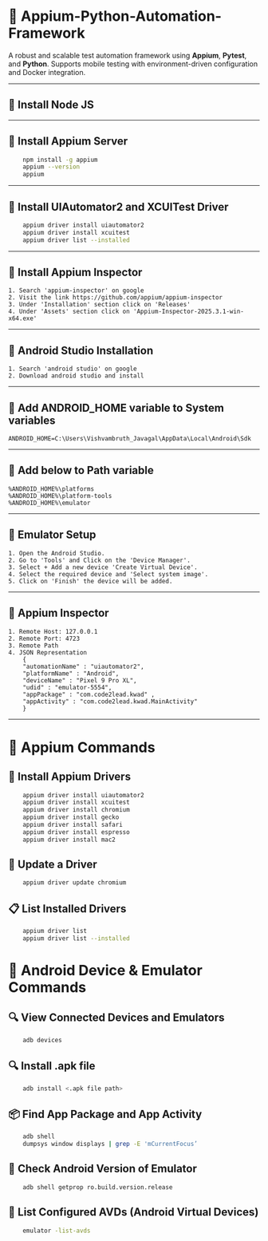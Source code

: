 # 🧪 Appium-Python-Automation-Framework

A robust and scalable test automation framework using **Appium**, **Pytest**, and **Python**. Supports mobile testing with environment-driven configuration and Docker integration.

---

## 🚀 Install Node JS

---

## 🚀 Install Appium Server
```bash
    npm install -g appium
    appium --version
    appium
```
---

## 🚀 Install UIAutomator2 and XCUITest Driver
```bash
    appium driver install uiautomator2
    appium driver install xcuitest
    appium driver list --installed 
```
---   
## 🚀 Install Appium Inspector
    1. Search 'appium-inspector' on google
    2. Visit the link https://github.com/appium/appium-inspector
    3. Under 'Installation' section click on 'Releases'
    4. Under 'Assets' section click on 'Appium-Inspector-2025.3.1-win-x64.exe'
---   
## 🚀 Android Studio Installation
    1. Search 'android studio' on google
    2. Download android studio and install
---   
## 🚀 Add ANDROID_HOME variable to System variables
    ANDROID_HOME=C:\Users\Vishvambruth_Javagal\AppData\Local\Android\Sdk
---  
## 🚀 Add below to Path variable    
    %ANDROID_HOME%\platforms
    %ANDROID_HOME%\platform-tools
    %ANDROID_HOME%\emulator
---  
## 🚀 Emulator Setup
    1. Open the Android Studio.
    2. Go to 'Tools' and Click on the 'Device Manager'.
    3. Select + Add a new device 'Create Virtual Device'.
    4. Select the required device and 'Select system image'.
    5. Click on 'Finish' the device will be added.
---  
## 🚀 Appium Inspector
    1. Remote Host: 127.0.0.1
    2. Remote Port: 4723
    3. Remote Path
    4. JSON Representation
        {
        "automationName" : "uiautomator2",
        "platformName" : "Android",
        "deviceName" : "Pixel 9 Pro XL",
        "udid" : "emulator-5554",
        "appPackage" : "com.code2lead.kwad" ,
        "appActivity" : "com.code2lead.kwad.MainActivity"       
        }
--- 
# 📱 Appium Commands

## 🔧 Install Appium Drivers
```bash
    appium driver install uiautomator2
    appium driver install xcuitest 
    appium driver install chromium
    appium driver install gecko
    appium driver install safari
    appium driver install espresso
    appium driver install mac2
```
## 🔄 Update a Driver
```bash
    appium driver update chromium
```
## 📋 List Installed Drivers
```bash
    appium driver list
    appium driver list --installed
```

# 📲 Android Device & Emulator Commands
## 🔍 View Connected Devices and Emulators
```bash
    adb devices
```  
## 🔍 Install .apk file
```bash
    adb install <.apk file path>
```
## 📦 Find App Package and App Activity
```bash
    adb shell 
    dumpsys window displays | grep -E 'mCurrentFocus’
```
## 🧾 Check Android Version of Emulator
```bash
    adb shell getprop ro.build.version.release
```
## 🧱 List Configured AVDs (Android Virtual Devices)
```bash
    emulator -list-avds
```
